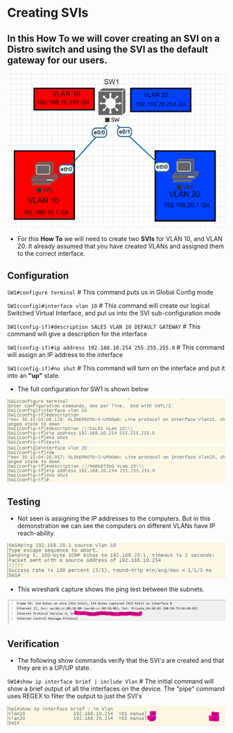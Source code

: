 # Creating SVIs

## In this How To we will cover creating an SVI on a Distro switch and using the SVI as the default gateway for our users.


![](SVI%20Lab.png)


- For this **How To** we will need to create two **SVIs** for VLAN 10, and VLAN 20. It already assumed that you have created VLANs and assigned them to the correct interface.

## Configuration

`SW1#configure terminal` # This command puts us in Global Config mode

`SW1(config)#interface vlan 10` # This command will create our logical Switched Virtual Interface, and put us into the SVI sub-configuration mode

`SW1(config-if)#description SALES VLAN 10 DEFAULT GATEWAY` # This command will give a description for the interface

`SW1(config-if)#ip address 192.168.10.254 255.255.255.0` # This command will assign an IP address to the interface

`SW1(config-if)#no shut` # This command will turn on the interface and put it into an **"up"** state.

- The full configuration for SW1 is shown below 

![](svi10_creation.png)
![](svi20_creation.png)

## Testing

- Not seen is assigning the IP addresses to the computers. But in this demonstration we can see the computers on different VLANs have IP reach-ability.

![](ping_test_svi.png)

- This wireshark capture shows the ping test between the subnets.

![](wireshark_svi.png)

## Verification

- The following show commands verify that the SVI's are created and that they are in a UP/UP state.

`SW1#show ip interface brief | include Vlan` # The initial command will show a brief output of all the interfaces on the device. The "pipe" command uses REGEX to filter the output to just the SVI's

![](show_ip_int_br_pipe_cmd.png)